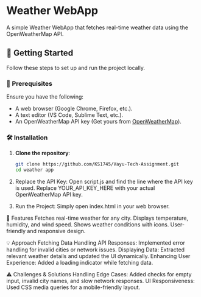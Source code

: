 # Weather WebApp

A simple Weather WebApp that fetches real-time weather data using the OpenWeatherMap API.

## 🚀 Getting Started

Follow these steps to set up and run the project locally.

### 📌 Prerequisites

Ensure you have the following:

- A web browser (Google Chrome, Firefox, etc.).
- A text editor (VS Code, Sublime Text, etc.).
- An OpenWeatherMap API key (Get yours from [OpenWeatherMap](https://openweathermap.org/api)).

### 🛠 Installation

1. **Clone the repository**:

   ```sh
   git clone https://github.com/KS1745/Vayu-Tech-Assignment.git
   cd weather app

2. Replace the API Key:
   Open script.js and find the line where the API key is used.
   Replace YOUR_API_KEY_HERE with your actual OpenWeatherMap API key.

3. Run the Project:
   Simply open index.html in your web browser.

🎯 Features
    Fetches real-time weather for any city.
    Displays temperature, humidity, and wind speed.
    Shows weather conditions with icons.
    User-friendly and responsive design.

💡 Approach
    Fetching Data
    Handling API Responses: Implemented error handling for invalid cities or network issues.
    Displaying Data: Extracted relevant weather details and updated the UI dynamically.
    Enhancing User Experience: Added a loading indicator while fetching data.

⚠️ Challenges & Solutions
    Handling Edge Cases: Added checks for empty input, invalid city names, and slow network responses.
    UI Responsiveness: Used CSS media queries for a mobile-friendly layout.

